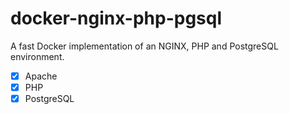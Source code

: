 # docker-nginx-php-pgsql
A fast Docker implementation of an NGINX, PHP and PostgreSQL environment.

- [x] Apache
- [x] PHP
- [x] PostgreSQL